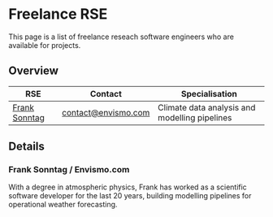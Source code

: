 # Freelance RSE

This page is a list of freelance reseach software engineers who are available for projects.


## Overview
| RSE  | Contact | Specialisation |
| ------------- | ------------- | ------------- |
| [Frank Sonntag](#details-frank-sonntag) | contact@envismo.com | Climate data analysis and modelling pipelines |


## Details


<a name="details-frank-sonntag"></a>
### Frank Sonntag / Envismo.com

With a degree in atmospheric physics, Frank has worked as a scientific software developer for the last 20 years,
building modelling pipelines for operational weather forecasting.
